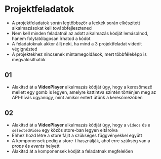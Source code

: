 # Projektfeladatok

- A projektfeladatok során legtöbbször a leckék során elkészített alkalmazásokat kell továbbfejlesztened
- Nem kell minden feladatnál az adott alkalmazás kódját lemásolnod, hanem folytatólagosan írhatod a kódot
- A feladatoknak akkor állj neki, ha mind a 3 projektfeladat videóit végignézted
- A projektekhez nincsenek mintamegoldások, mert többféleképp is megvalósíthatók

## 01

- Alakítsd át a **VideoPlayer** alkalmazás kódját úgy, hogy a keresőmező mellett egy gomb is legyen, amelyre kattintva
  szintén történjen meg az API-hívás ugyanúgy, mint amikor entert ütünk a keresőmezőben

## 02

- Alakítsd át a **VideoPlayer** alkalmazás kódját úgy, hogy a `videos` és a `selectedVideo` egy közös store-ban legyen
  eltárolva
- Ehhez hozd létre a store fájlt a szükséges függvényekkel együtt
- A komponensek pedig a store-t használják, ahol erre szükség van a _props_ és _events_ helyett
- Alakítsd át a komponensek kódját a feladatnak megfelelően